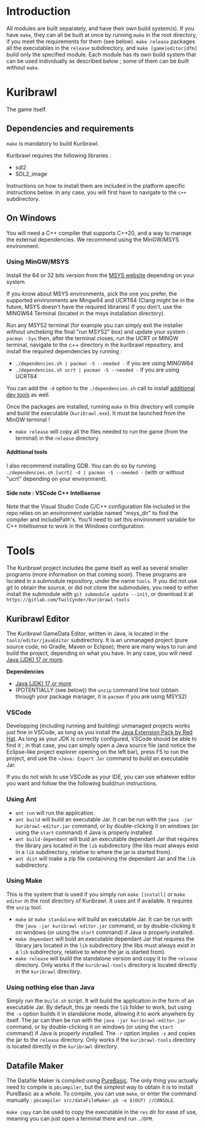 # Introduction

All modules are built separately, and have their own build system(s).
If you have `make`, they can all be built at once by running `make` in the root directory, if you meet the requirements for them (see below). `make release` packages all the executables in the `release` subdirectory, and `make [game|editor|dfm]` build only the specified module.
Each module has its own build system that can be used individually as described below ; some of them can be built without `make`.

# Kuribrawl
The game itself.
## Dependencies and requirements
`make` is mandatory to build Kuribrawl.

Kuribrawl requires the following libraries :
- sdl2
- SDL2_image

Instructions on how to install them are included in the platform specific instructions below.
In any case, you will first have to navigate to the `c++` subdirectory.

## On Windows
You will need a C++ compiler that supports C++20, and a way to manage the external dependencies. We recommend using the MinGW/MSYS environment.

### Using MinGW/MSYS
Install the 64 or 32 bits version from the [MSYS website](https://www.msys2.org/) depending on your system.

If you know about MSYS environments, pick the one you prefer, the supported environments are Mingw64 and UCRT64 (Clang might be in the future, MSYS doesn't have the required libraries)
If you don't, use the MINGW64 Terminal (located in the msys installation directory).

Run any MSYS2 terminal (for example you can simply exit the installer without uncheking the final "run MSYS2" box) and update your system :
`pacman -Syu`
then, after the terminal closes, run the UCRT or MINGW terminal, navigate to the c++ directory in the kuribrawl repository, and install the required dependencies by running :
- `./dependencies.sh | pacman -S --needed -` if you are using MINGW64
- `./dependencies.sh ucrt | pacman -S --needed -` if you are using UCRT64

You can add the `-d` option to the `./dependencies.sh` call to install [additional dev tools](#additional-tools) as well.

Once the packages are installed, running `make` in this directory will compile and build the executable (`kuribrawl.exe`). It must be launched from the MinGW terminal !

- `make release` will copy all the files needed to run the game (from the terminal) in the `release` directory.

#### Additional tools
I also recommend installing GDB. You can do so by running `./dependencies.sh [ucrt] -d | pacman -S --needed -` (with or without "ucrt" depending on your environment).

#### Side note : VSCode C++ Intellisense
Note that the Visual Studio Code C/C++ configuration file included in the repo relies on an environment variable named "msys_dir" to find the compiler and includePath's. You'll need to set this environment variable for C++ Intellisense to work in the Windows configuration.

# Tools
The Kuribrawl project includes the game itself as well as several smaller programs (more information on that coming soon). These programs are located in a submodule repository, under the name `tools`. If you did not use git to obtain the source, or did not clone the submodules, you need to either install the submodule with `git submodule update --init`, or download it at `https://gitlab.com/TwilCynder/kuribrawl-tools`

## Kuribrawl Editor
The Kuribrawl GameData Editor, written in Java, is located in the `tools/editor/javaEditor` subdirectory. It is an unmanaged project (pure source code, no Gradle, Maven or Eclipse); there are many ways to run and build the project, depending on what you have. In any case, you will need [Java (JDK) 17 or more](https://www.oracle.com/fr/java/technologies/downloads/).

**Dependencies**
- [Java (JDK) 17 or more](https://www.oracle.com/fr/java/technologies/downloads/)
- (POTENTIALLY (see below)) the `unzip` command line tool (obtain through your package manager, it is `pacman` if you are using MSYS2)

### VSCode
Developping (including running and building) unmanaged projects works just fine in VSCode, as long as you install the [Java Extension Pack by Red Hat](https://marketplace.visualstudio.com/items?itemName=vscjava.vscode-java-pack). As long as your JDK is correctly configured, VSCode should be able to find it ; in that case, you can simply open a Java source file (and notice the Eclipse-like project explorer opening on the left bar), press F5 to run the project, and use the `>Java: Export Jar` command to build an executable Jar.

If you do not wish to use VSCode as your IDE, you can use whatever editor you want and follow the the following build/run instructions.

### Using Ant
- `ant run` will run the application.
- `ant build` will build an executable Jar. It can be run with the `java -jar kuribrawl-editor.jar` command, or by double-clicking it on windows (or using the `start` command) if Java is properly installed.
- `ant build-dependant` will buid an executable dependant Jar that requires the library jars located in the `lib` subdirectory (the libs must always exist in a `lib` subdirectory, relative to where the jar is started from).
- `ant dist` will make a zip file containining the dependant Jar and the `lib` subdirectory.

### Using Make
This is the system that is used if you simply run `make [install]` or `make editor` in the root directory of Kuribrawl. It uses ant if available.
It requires the `unzip` tool.
- `make` or `make standalone` will build an executable Jar. It can be run with the `java -jar kuribrawl-editor.jar` command, or by double-clicking it on windows (or using the `start` command) if Java is properly installed.
- `make dependant` will buid an executable dependant Jar that requires the library jars located in the `lib` subdirectory (the libs must always exist in a `lib` subdirectory, relative to where the jar is started from).
- `make release` will build the standalone version and copy it to the `release` directory. Only works if the `kuribrawl-tools` directory is located directly in the `kuribrawl` directory.

### Using nothing else than Java
Simply run the `build.sh` script. It will build the application in the form of an executable Jar. By default, this jar needs the `lib` folder to work, but using the `-s` option builds it in standalone mode, allowing it to work anywhere by itself. The jar can then be run with the `java -jar kuribrawl-editor.jar` command, or by double-clicking it on windows (or using the `start` command) if Java is properly installed.
The `-r` option implies `-s` and copies the jar to the `release` directory. Only works if the `kuribrawl-tools` directory is located directly in the `kuribrawl` directory.

## Datafile Maker

The Datafile Maker is compiled using [PureBasic](https://www.purebasic.com/). The only thing you actually need to compile is `pbcompiler`, but the simplest way to obtain it is to install PureBasic as a whole.
To compile, you can use `make`, or enter the command manually : `pbcompiler src/dataFileMaker.pb -e $(OUT) //CONSOLE`.

`make copy` can be used to copy the executable in the `res` dir for ease of use, meaning you can just open a terminal there and run `./DFM`.